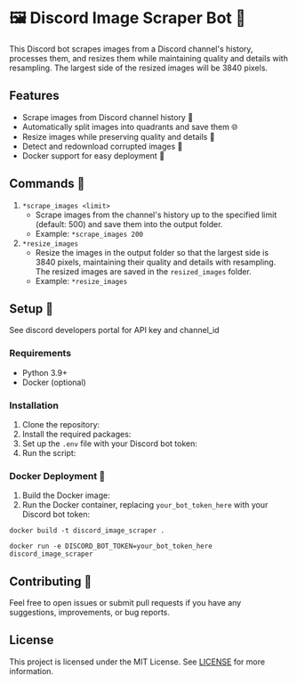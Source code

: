 # 🖼️ Discord Image Scraper Bot 🤖

This Discord bot scrapes images from a Discord channel's history, processes them, and resizes them while maintaining quality and details with resampling. The largest side of the resized images will be 3840 pixels.

## Features

- Scrape images from Discord channel history 💾
- Automatically split images into quadrants and save them 🌐
- Resize images while preserving quality and details 🔎
- Detect and redownload corrupted images 🚨
- Docker support for easy deployment 🐳

## Commands 📜

1. `*scrape_images <limit>`
   - Scrape images from the channel's history up to the specified limit (default: 500) and save them into the output folder.
   - Example: `*scrape_images 200`
2. `*resize_images`
   - Resize the images in the output folder so that the largest side is 3840 pixels, maintaining their quality and details with resampling. The resized images are saved in the `resized_images` folder.
   - Example: `*resize_images`

## Setup 🚀
See discord developers portal for API key and channel_id

### Requirements

- Python 3.9+
- Docker (optional)

### Installation

1. Clone the repository:
2. Install the required packages:
3. Set up the `.env` file with your Discord bot token:
4. Run the script:


### Docker Deployment 🐳

1. Build the Docker image:
2. Run the Docker container, replacing `your_bot_token_here` with your Discord bot token:

``` 
docker build -t discord_image_scraper .
``` 

``` 
docker run -e DISCORD_BOT_TOKEN=your_bot_token_here discord_image_scraper
``` 

## Contributing 🤝

Feel free to open issues or submit pull requests if you have any suggestions, improvements, or bug reports.

## License

This project is licensed under the MIT License. See [LICENSE](LICENSE) for more information.
